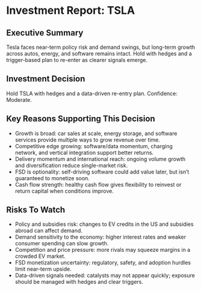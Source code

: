 # Investment Report: TSLA
## Executive Summary
Tesla faces near-term policy risk and demand swings, but long-term growth across autos, energy, and software remains intact. Hold with hedges and a trigger-based plan to re-enter as clearer signals emerge.

## Investment Decision
Hold TSLA with hedges and a data-driven re-entry plan. Confidence: Moderate.

## Key Reasons Supporting This Decision
- Growth is broad: car sales at scale, energy storage, and software services provide multiple ways to grow revenue over time.
- Competitive edge growing: software/data momentum, charging network, and vertical integration support better returns.
- Delivery momentum and international reach: ongoing volume growth and diversification reduce single-market risk.
- FSD is optionality: self-driving software could add value later, but isn’t guaranteed to monetize soon.
- Cash flow strength: healthy cash flow gives flexibility to reinvest or return capital when conditions improve.

## Risks To Watch
- Policy and subsidies risk: changes to EV credits in the US and subsidies abroad can affect demand.
- Demand sensitivity to the economy: higher interest rates and weaker consumer spending can slow growth.
- Competition and price pressure: more rivals may squeeze margins in a crowded EV market.
- FSD monetization uncertainty: regulatory, safety, and adoption hurdles limit near-term upside.
- Data-driven signals needed: catalysts may not appear quickly; exposure should be managed with hedges and clear triggers.
